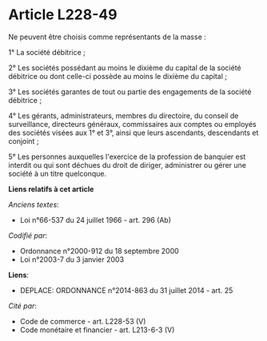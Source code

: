 # Article L228-49

Ne peuvent être choisis comme représentants de la masse :

1° La société débitrice ;

2° Les sociétés possédant au moins le dixième du capital de la société débitrice ou dont celle-ci possède au moins le dixième
du capital ;

3° Les sociétés garantes de tout ou partie des engagements de la société débitrice ;

4° Les gérants, administrateurs, membres du directoire, du conseil de surveillance, directeurs généraux, commissaires aux
comptes ou employés des sociétés visées aux 1° et 3°, ainsi que leurs ascendants, descendants et conjoint ;

5° Les personnes auxquelles l'exercice de la profession de banquier est interdit ou qui sont déchues du droit de diriger,
administrer ou gérer une société à un titre quelconque.

**Liens relatifs à cet article**

_Anciens textes_:

  - Loi n°66-537 du 24 juillet 1966 - art. 296 (Ab)

_Codifié par_:

  - Ordonnance n°2000-912 du 18 septembre 2000
  - Loi n°2003-7 du 3 janvier 2003

**Liens**:

  - DEPLACE: ORDONNANCE n°2014-863 du 31 juillet 2014 - art. 25

_Cité par_:

  - Code de commerce - art. L228-53 (V)
  - Code monétaire et financier - art. L213-6-3 (V)
